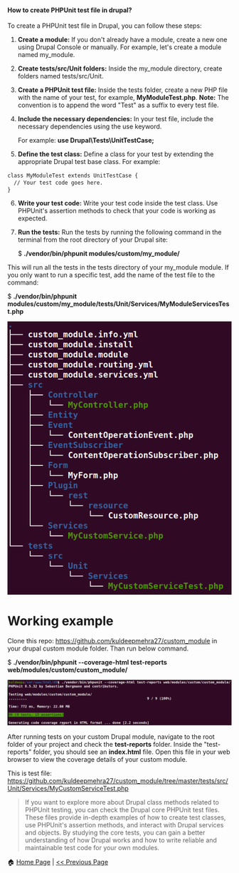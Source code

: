#### How to create PHPUnit test file in drupal? ####

To create a PHPUnit test file in Drupal, you can follow these steps:

1. **Create a module:** If you don't already have a module, create a new one using Drupal Console or manually. For example, let's create a module named my_module.

2. **Create tests/src/Unit folders:** Inside the my_module directory, create folders named tests/src/Unit.

3. **Create a PHPUnit test file:** Inside the tests folder, create a new PHP file with the name of your test, for example, **MyModuleTest.php**.
   **Note:** The convention is to append the word "Test" as a suffix to every test file.

4. **Include the necessary dependencies:** In your test file, include the necessary dependencies using the use keyword.
   
   For example: **use Drupal\Tests\UnitTestCase;**

5. **Define the test class:** Define a class for your test by extending the appropriate Drupal test base class. For example:
```
class MyModuleTest extends UnitTestCase {
  // Your test code goes here.
}
```
6. **Write your test code:** Write your test code inside the test class. Use PHPUnit's assertion methods to check that your code is working as expected.

7. **Run the tests:** Run the tests by running the following command in the terminal from the root directory of your Drupal site:
   
   $ **./vendor/bin/phpunit modules/custom/my_module/**
   
  This will run all the tests in the tests directory of your my_module module. If you only want to run a specific test, add the name of the test file to the command:
  
  $ **./vendor/bin/phpunit modules/custom/my_module/tests/Unit/Services/MyModuleServicesTest.php**

![Test file dir struture](/images/test-dir-example.png)

# Working example #

Clone this repo: https://github.com/kuldeepmehra27/custom_module in your drupal custom module folder. Than run below command.

$ **./vendor/bin/phpunit --coverage-html test-reports web/modules/custom/custom_module/**

  ![Drupal custom module test](/images/phpunit-for-custom-module.png)
 
  After running tests on your custom Drupal module, navigate to the root folder of your project and check the **test-reports** folder. Inside the "test-reports" folder, you should see an **index.html** file. Open this file in your web browser to view the coverage details of your custom module.


This is test file: https://github.com/kuldeepmehra27/custom_module/tree/master/tests/src/Unit/Services/MyCustomServiceTest.php

> If you want to explore more about Drupal class methods related to PHPUnit testing, you can check the Drupal core PHPUnit test files. These files provide in-depth examples of how to create test classes, use PHPUnit's assertion methods, and interact with Drupal services and objects. By studying the core tests, you can gain a better understanding of how Drupal works and how to write reliable and maintainable test code for your own modules.

:house: [Home Page](README.md) | [<< Previous Page](phpunit-details.md)
